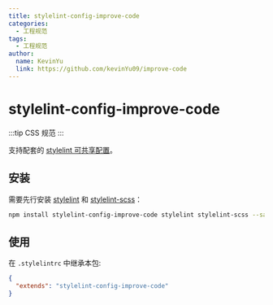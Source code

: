 ```yaml
---
title: stylelint-config-improve-code
categories:
  - 工程规范
tags:
  - 工程规范
author:
  name: KevinYu
  link: https://github.com/kevinYu09/improve-code
---
```


# stylelint-config-improve-code

:::tip
CSS 规范
:::

支持配套的 [stylelint 可共享配置](https://stylelint.io/user-guide/configure)。

## 安装

需要先行安装 [stylelint](https://www.npmjs.com/package/stylelint) 和 [stylelint-scss](https://www.npmjs.com/package/stylelint-scss)：

```bash
npm install stylelint-config-improve-code stylelint stylelint-scss --save-dev
```

## 使用

在 `.stylelintrc` 中继承本包:

```json
{
  "extends": "stylelint-config-improve-code"
}
```
